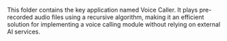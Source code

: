 This folder contains the key application named Voice Caller. It plays pre-recorded audio files using a
recursive algorithm, making it an efficient solution for implementing a
voice calling module without relying on external AI services.
